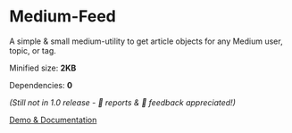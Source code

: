 # Medium-Feed

A simple & small medium-utility to get article objects for any Medium user, topic, or tag.

Minified size: **2KB**

Dependencies: **0**

_(Still not in 1.0 release - 🐞 reports & 💬 feedback appreciated!)_

[Demo & Documentation](https://ghosts.github.io/medium-feed/ "Medium-Feed Documentation")
